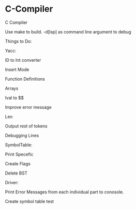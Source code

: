 # C-Compiler
C Compiler

Use make to build. 
-d[lsp] as command line argument to debug



Things to Do: 

Yacc:


ID to Int converter

Insert Mode


Function Definitions


Arrays

Ival to $$


Improve error message


Lex:

Output rest of tokens 

Debugging Lines






SymbolTable: 

Print Specefic 

Create Flags

Delete BST


Driver:

Print Error Messages from each individual part to conosole. 

Create symbol table test
